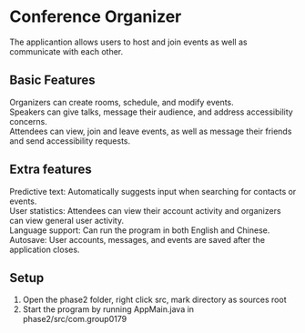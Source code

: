 # Conference Organizer
The applicantion allows users to host and join events as well as communicate with each other.  

## Basic Features
Organizers can create rooms, schedule, and modify events.  
Speakers can give talks, message their audience, and address accessibility concerns.  
Attendees can view, join and leave events, as well as message their friends and send accessibility requests.

## Extra features 
Predictive text: Automatically suggests input when searching for contacts or events.   
User statistics: Attendees can view their account activity and organizers can view general user activity.  
Language support: Can run the program in both English and Chinese.  
Autosave: User accounts, messages, and events are saved after the application closes.

## Setup
1. Open the phase2 folder, right click src, mark directory as sources root 
2. Start the program by running AppMain.java in phase2/src/com.group0179
